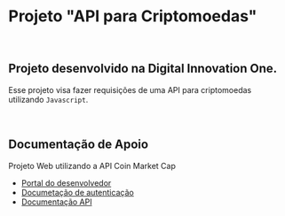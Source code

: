 # Projeto "API para Criptomoedas"

<br>

## Projeto desenvolvido na Digital Innovation One.

Esse projeto visa fazer requisições de uma API para criptomoedas utilizando `Javascript`.

<br>

## Documentação de Apoio

Projeto Web utilizando a API Coin Market Cap <br>
- [Portal do desenvolvedor](https://pro.coinmarketcap.com/account) <br>
- [Documetação de autenticação](https://coinmarketcap.com/api/documentation/v1/#section/Authentication) <br>
- [Documentação API](https://coinmarketcap.com/api/documentation/v1/#) <br>
